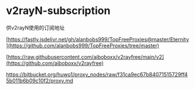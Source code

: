 # v2rayN-subscription
供v2rayN使用的订阅地址

[https://fastly.jsdelivr.net/gh/alanbobs999/TopFreeProxies@master/Eternity](https://github.com/alanbobs999/TopFreeProxies/tree/master)

[https://raw.githubusercontent.com/aiboboxx/v2rayfree/main/v2](https://github.com/aiboboxx/v2rayfree)

https://bitbucket.org/huwo1/proxy_nodes/raw/f31ca9ec67b84071515729ff45b011b6b09c10f2/proxy.md

